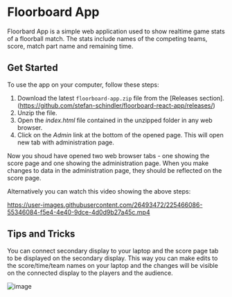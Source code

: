 # Floorboard App

Floorbard App is a simple web application used to show realtime game stats of a floorball match. The stats include names of the competing teams, score, match part name and remaining time.

## Get Started

To use the app on your computer, follow these steps:

1. Download the latest `floorboard-app.zip` file from the [Releases section].(https://github.com/stefan-schindler/floorboard-react-app/releases/)
2. Unzip the file.
3. Open the _index.html_ file contained in the unzipped folder in any web browser.
4. Click on the _Admin_ link at the bottom of the opened page. This will open new tab with administration page.

Now you shoud have opened two web browser tabs - one showing the score page and one showing the administration page. When you make changes to data in the administration page, they should be reflected on the score page.

Alternatively you can watch this video showing the above steps:

https://user-images.githubusercontent.com/26493472/225466086-55346084-f5e4-4e40-9dce-4d0d9b27a45c.mp4



## Tips and Tricks

You can connect secondary display to your laptop and the score page tab to be displayed on the secondary display. This way you can make edits to the score/time/team names on your laptop and the changes will be visible on the connected display to the players and the audience.

![image](https://user-images.githubusercontent.com/26493472/225467020-b8b64867-acfd-4a8e-a6e5-db354b242059.png)
